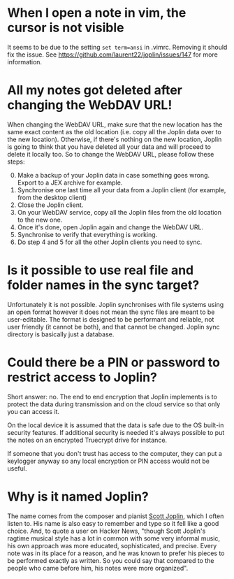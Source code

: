 # When I open a note in vim, the cursor is not visible

It seems to be due to the setting `set term=ansi` in .vimrc. Removing it should fix the issue. See https://github.com/laurent22/joplin/issues/147 for more information.

# All my notes got deleted after changing the WebDAV URL!

When changing the WebDAV URL, make sure that the new location has the same exact content as the old location (i.e. copy all the Joplin data over to the new location). Otherwise, if there's nothing on the new location, Joplin is going to think that you have deleted all your data and will proceed to delete it locally too. So to change the WebDAV URL, please follow these steps:

0. Make a backup of your Joplin data in case something goes wrong. Export to a JEX archive for example.
1. Synchronise one last time all your data from a Joplin client (for example, from the desktop client)
2. Close the Joplin client.
3. On your WebDAV service, copy all the Joplin files from the old location to the new one.
4. Once it's done, open Joplin again and change the WebDAV URL.
5. Synchronise to verify that everything is working.
6. Do step 4 and 5 for all the other Joplin clients you need to sync.

# Is it possible to use real file and folder names in the sync target?

Unfortunately it is not possible. Joplin synchronises with file systems using an open format however it does not mean the sync files are meant to be user-editable. The format is designed to be performant and reliable, not user friendly (it cannot be both), and that cannot be changed. Joplin sync directory is basically just a database.

# Could there be a PIN or password to restrict access to Joplin?

Short answer: no. The end to end encryption that Joplin implements is to protect the data during transmission and on the cloud service so that only you can access it.

On the local device it is assumed that the data is safe due to the OS built-in security features. If additional security is needed it's always possible to put the notes on an encrypted Truecrypt drive for instance.

If someone that you don't trust has access to the computer, they can put a keylogger anyway so any local encryption or PIN access would not be useful.

# Why is it named Joplin?

The name comes from the composer and pianist [Scott Joplin](https://en.wikipedia.org/wiki/Scott_Joplin), which I often listen to. His name is also easy to remember and type so it fell like a good choice. And, to quote a user on Hacker News, "though Scott Joplin's ragtime musical style has a lot in common with some very informal music, his own approach was more educated, sophisticated, and precise. Every note was in its place for a reason, and he was known to prefer his pieces to be performed exactly as written. So you could say that compared to the people who came before him, his notes were more organized".
